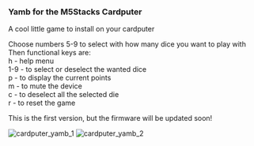 ### Yamb for the M5Stacks Cardputer

A cool little game to install on your cardputer <br />

Choose numbers 5-9 to select with how many dice you want to play with <br />
Then functional keys are:<br />
h - help menu<br />
1-9 - to select or deselect the wanted dice<br />
p - to display the current points<br />
m - to mute the device<br />
c - to deselect all the selected die <br />
r - to reset the game<br />

This is the first version, but the firmware will be updated soon!<br />

![cardputer_yamb_1](https://github.com/user-attachments/assets/eee00e69-acd5-4cd2-8d2a-dd978b04872f)
![cardputer_yamb_2](https://github.com/user-attachments/assets/3567ec01-8f6c-4e59-bddd-d77e4158d5f2)
